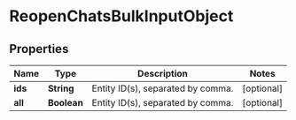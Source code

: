 
# ReopenChatsBulkInputObject

## Properties
Name | Type | Description | Notes
------------ | ------------- | ------------- | -------------
**ids** | **String** | Entity ID(s), separated by comma. |  [optional]
**all** | **Boolean** | Entity ID(s), separated by comma. |  [optional]



